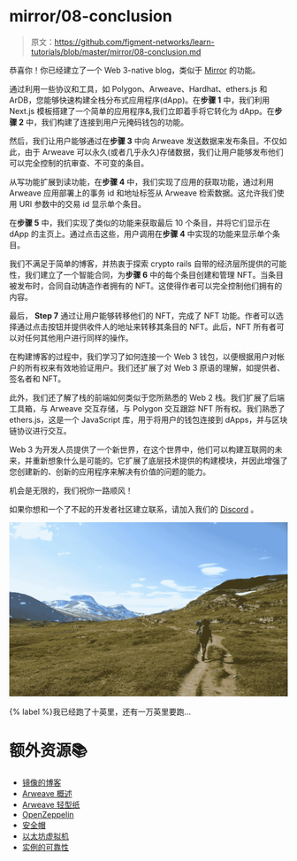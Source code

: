 # mirror/08-conclusion

> 原文：<https://github.com/figment-networks/learn-tutorials/blob/master/mirror/08-conclusion.md>

恭喜你！你已经建立了一个 Web 3-native blog，类似于 [Mirror](https://mirror.xyz/) 的功能。

通过利用一些协议和工具，如 Polygon、Arweave、Hardhat、ethers.js 和 ArDB，您能够快速构建全栈分布式应用程序(dApp)。在**步骤 1** 中，我们利用 Next.js 模板搭建了一个简单的应用程序&,我们立即着手将它转化为 dApp。在**步骤 2** 中，我们构建了连接到用户元掩码钱包的功能。

然后，我们让用户能够通过在**步骤 3** 中向 Arweave 发送数据来发布条目。不仅如此，由于 Arweave 可以永久(或者几乎永久)存储数据，我们让用户能够发布他们可以完全控制的抗审查、不可变的条目。

从写功能扩展到读功能，在**步骤 4** 中，我们实现了应用的获取功能，通过利用 Arweave 应用部署上的事务 id 和地址标签从 Arweave 检索数据。这允许我们使用 URI 参数中的交易 id 显示单个条目。

在**步骤 5** 中，我们实现了类似的功能来获取最后 10 个条目，并将它们显示在 dApp 的主页上。通过点击这些，用户调用在**步骤 4** 中实现的功能来显示单个条目。

我们不满足于简单的博客，并热衷于探索 crypto rails 自带的经济层所提供的可能性，我们建立了一个智能合同，为**步骤 6** 中的每个条目创建和管理 NFT。当条目被发布时，合同自动铸造作者拥有的 NFT。这使得作者可以完全控制他们拥有的内容。

最后， **Step 7** 通过让用户能够转移他们的 NFT，完成了 NFT 功能。作者可以选择通过点击按钮并提供收件人的地址来转移其条目的 NFT。此后，NFT 所有者可以对任何其他用户进行同样的操作。

在构建博客的过程中，我们学习了如何连接一个 Web 3 钱包，以便根据用户对帐户的所有权来有效地验证用户。我们还扩展了对 Web 3 原语的理解，如提供者、签名者和 NFT。

此外，我们还了解了栈的前端如何类似于您所熟悉的 Web 2 栈。我们扩展了后端工具箱，与 Arweave 交互存储，与 Polygon 交互跟踪 NFT 所有权。我们熟悉了 ethers.js，这是一个 JavaScript 库，用于将用户的钱包连接到 dApps，并与区块链协议进行交互。

Web 3 为开发人员提供了一个新世界，在这个世界中，他们可以构建互联网的未来，并重新想象什么是可能的。它扩展了底层技术提供的构建模块，并因此增强了您创建新的、创新的应用程序来解决有价值的问题的能力。

机会是无限的，我们祝你一路顺风！

如果你想和一个了不起的开发者社区建立联系，请加入我们的 [Discord](https://figment.io/devchat) 。

[![With ten miles behind me and ten thousand more to go…](img/d98f722f4e191e8b677c452d6acecb83.png)](https://raw.githubusercontent.com/figment-networks/learn-tutorials/master/mirror/assets/hike.jpeg)

{% label %}我已经跑了十英里，还有一万英里要跑…

# 额外资源<g-emoji class="g-emoji" alias="books" fallback-src="https://github.githubassets.cimg/icons/emoji/unicode/1f4da.png">📚</g-emoji>

*   [镜像的博客](https://dev.mirror.xyz/)
*   [Arweave 概述](https://www.arweave.org/technology)
*   [Arweave 轻型纸](https://www.arweave.org/files/arweave-lightpaper.pdf)
*   [OpenZeppelin](https://openzeppelin.com/)
*   [安全帽](https://hardhat.org/)
*   [以太坊虚拟机](https://ethereum.org/en/developers/docs/evm/)
*   [实例的可靠性](https://solidity-by-example.org/)